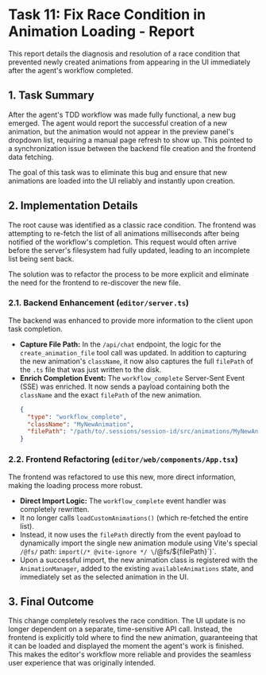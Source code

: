 # Task 11: Fix Race Condition in Animation Loading - Report

This report details the diagnosis and resolution of a race condition that prevented newly created animations from appearing in the UI immediately after the agent's workflow completed.

## 1. Task Summary

After the agent's TDD workflow was made fully functional, a new bug emerged. The agent would report the successful creation of a new animation, but the animation would not appear in the preview panel's dropdown list, requiring a manual page refresh to show up. This pointed to a synchronization issue between the backend file creation and the frontend data fetching.

The goal of this task was to eliminate this bug and ensure that new animations are loaded into the UI reliably and instantly upon creation.

## 2. Implementation Details

The root cause was identified as a classic race condition. The frontend was attempting to re-fetch the list of all animations milliseconds after being notified of the workflow's completion. This request would often arrive before the server's filesystem had fully updated, leading to an incomplete list being sent back.

The solution was to refactor the process to be more explicit and eliminate the need for the frontend to re-discover the new file.

### 2.1. Backend Enhancement (`editor/server.ts`)

The backend was enhanced to provide more information to the client upon task completion.

- **Capture File Path:** In the `/api/chat` endpoint, the logic for the `create_animation_file` tool call was updated. In addition to capturing the new animation's `className`, it now also captures the full `filePath` of the `.ts` file that was just written to the disk.
- **Enrich Completion Event:** The `workflow_complete` Server-Sent Event (SSE) was enriched. It now sends a payload containing both the `className` and the exact `filePath` of the new animation.
  ```json
  {
    "type": "workflow_complete",
    "className": "MyNewAnimation",
    "filePath": "/path/to/.sessions/session-id/src/animations/MyNewAnimation.ts"
  }
  ```

### 2.2. Frontend Refactoring (`editor/web/components/App.tsx`)

The frontend was refactored to use this new, more direct information, making the loading process more robust.

- **Direct Import Logic:** The `workflow_complete` event handler was completely rewritten.
- It no longer calls `loadCustomAnimations()` (which re-fetched the entire list).
- Instead, it now uses the `filePath` directly from the event payload to dynamically import the single new animation module using Vite's special `/@fs/` path: `import(/* @vite-ignore */ \`/@fs/${filePath}\`)`.
- Upon a successful import, the new animation class is registered with the `AnimationManager`, added to the existing `availableAnimations` state, and immediately set as the selected animation in the UI.

## 3. Final Outcome

This change completely resolves the race condition. The UI update is no longer dependent on a separate, time-sensitive API call. Instead, the frontend is explicitly told where to find the new animation, guaranteeing that it can be loaded and displayed the moment the agent's work is finished. This makes the editor's workflow more reliable and provides the seamless user experience that was originally intended.
